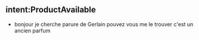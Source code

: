 ## intent:ProductAvailable
- bonjour je cherche parure de Gerlain pouvez vous me le trouver c'est un ancien parfum